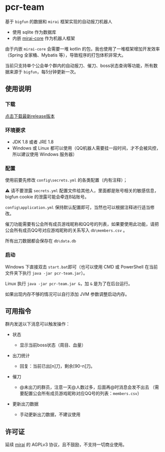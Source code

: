# pcr-team

基于 `bigfun` 的数据和 `mirai` 框架实现的自动报刀机器人

* 使用 sqlite 作为数据库
* 内嵌 [mirai-core](https://github.com/mamoe/mirai) 作为机器人框架

由于内嵌 `mirai-core` 会需要一堆 kotlin 的包，我也使用了一堆框架增加开发效率（Spring 全家桶、Mybatis 等），导致程序的打包体积非常大。

当前只支持单个公会单个群内的自动报刀、催刀、boss状态查询等功能，所有数据来源于 `bigfun`，每5分钟更新一次。

## 使用说明

### 下载

[点击下载最新release版本](https://github.com/huiyadanli/pcr-team/releases)

### 环境要求

  * JDK 1.8 或者 JRE 1.8
  * Windows 或 Linux 都可以使用（QQ机器人需要挂一段时间，才不会被风控，所以建议使用 Windows 服务器）

### 配置

使用前要先修改 `config\secrets.yml` 的各类配置（内有注释）；

⚠️ 请不要泄露 `secrets.yml` 配置文件给其他人，里面都是账号相关的敏感信息，bigfun cookie 的泄露可能会牵连B站账号。

`config\application.yml` 保持默认配置即可，当然也可以根据注释进行适当修改。

催刀功能需要有公会所有成员游戏昵称和QQ号的列表，如果要使用此功能，请把公会所有成员QQ号对应游戏昵称的关系写入 `db\members.csv` 。

所有出刀数据都会保存在 `db\data.db`

### 启动

Windows 下直接双击 `start.bat`即可（也可以使用 CMD 或 PowerShell 在当前文件夹下执行 `java -jar pcr-team.jar`）。

Linux 执行 `java -jar pcr-team.jar &`，加 `&` 是为了在后台运行。

如果出现内存不够的情况可以自行添加 JVM 参数调整启动内存。

## 可用指令

群内发送以下消息可以触发操作：

- 状态
    - 显示当前boss状态（周目、血量）

- 出刀统计
    - 回复：当前已出[n]刀，剩余[90-n]刀。

- 催刀
    - @未出刀的群员，注意一天@人数过多，后面再@时消息会发不出去 （需要配置公会所有成员游戏昵称对应QQ号的列表：`members.csv`）
    
- 更新出刀数据
    - 手动更新出刀数据，不建议使用

## 许可证

延续 [mirai](https://github.com/mamoe/mirai) 的 AGPLv3 协议，且不鼓励，不支持一切商业使用。
